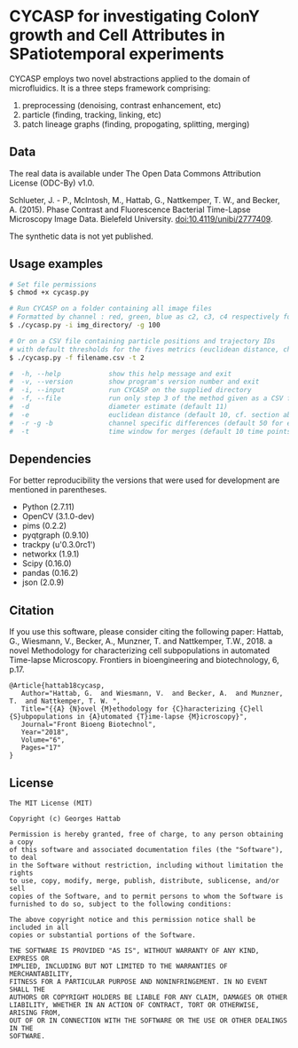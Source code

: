 # CYCASP for investigating ColonY growth and Cell Attributes in SPatiotemporal experiments



CYCASP employs two novel abstractions applied to the domain of microfluidics. 
It is a three steps framework comprising:

1. preprocessing (denoising, contrast enhancement, etc)
2. particle (finding, tracking, linking, etc)
3. patch lineage graphs (finding, propogating, splitting, merging)


## Data

The real data is available under The Open Data Commons Attribution License (ODC-By) v1.0.

Schlueter, J. - P., McIntosh, M., Hattab, G., Nattkemper, T. W., and Becker, A. (2015). Phase Contrast and Fluorescence Bacterial Time-Lapse Microscopy Image Data. Bielefeld University. [doi:10.4119/unibi/2777409](http://doi.org/10.4119/unibi/2777409).

The synthetic data is not yet published.



## Usage examples

```bash
# Set file permissions
$ chmod +x cycasp.py 

# Run CYCASP on a folder containing all image files 
# Formatted by channel : red, green, blue as c2, c3, c4 respectively for every time point
$ ./cycasp.py -i img_directory/ -g 100

# Or on a CSV file containing particle positions and trajectory IDs 
# with default thresholds for the fives metrics (euclidean distance, channel specifc differences and time window)
$ ./cycasp.py -f filename.csv -t 2

#  -h, --help            show this help message and exit
#  -v, --version         show program's version number and exit
#  -i, --input           run CYCASP on the supplied directory
#  -f, --file            run only step 3 of the method given as a CSV file
#  -d                    diameter estimate (default 11)
#  -e                    euclidean distance (default 10, cf. section above)
#  -r -g -b              channel specific differences (default 50 for each)
#  -t                    time window for merges (default 10 time points)

```
## Dependencies

For better reproducibility the versions that were used for development are mentioned in parentheses.

* Python (2.7.11)
* OpenCV (3.1.0-dev)
* pims (0.2.2)
* pyqtgraph (0.9.10)
* trackpy (u'0.3.0rc1')
* networkx (1.9.1)
* Scipy (0.16.0)
* pandas (0.16.2)
* json (2.0.9)

## Citation
If you use this software, please consider citing the following paper: Hattab, G., Wiesmann, V., Becker, A., Munzner, T. and Nattkemper, T.W., 2018. a novel Methodology for characterizing cell subpopulations in automated Time-lapse Microscopy. Frontiers in bioengineering and biotechnology, 6, p.17.
```
@Article{hattab18cycasp,
   Author="Hattab, G.  and Wiesmann, V.  and Becker, A.  and Munzner, T.  and Nattkemper, T. W. ",
   Title="{{A} {N}ovel {M}ethodology for {C}haracterizing {C}ell {S}ubpopulations in {A}utomated {T}ime-lapse {M}icroscopy}",
   Journal="Front Bioeng Biotechnol",
   Year="2018",
   Volume="6",
   Pages="17"
}
```

## License
```
The MIT License (MIT)

Copyright (c) Georges Hattab

Permission is hereby granted, free of charge, to any person obtaining a copy
of this software and associated documentation files (the "Software"), to deal
in the Software without restriction, including without limitation the rights
to use, copy, modify, merge, publish, distribute, sublicense, and/or sell
copies of the Software, and to permit persons to whom the Software is
furnished to do so, subject to the following conditions:

The above copyright notice and this permission notice shall be included in all
copies or substantial portions of the Software.

THE SOFTWARE IS PROVIDED "AS IS", WITHOUT WARRANTY OF ANY KIND, EXPRESS OR
IMPLIED, INCLUDING BUT NOT LIMITED TO THE WARRANTIES OF MERCHANTABILITY,
FITNESS FOR A PARTICULAR PURPOSE AND NONINFRINGEMENT. IN NO EVENT SHALL THE
AUTHORS OR COPYRIGHT HOLDERS BE LIABLE FOR ANY CLAIM, DAMAGES OR OTHER
LIABILITY, WHETHER IN AN ACTION OF CONTRACT, TORT OR OTHERWISE, ARISING FROM,
OUT OF OR IN CONNECTION WITH THE SOFTWARE OR THE USE OR OTHER DEALINGS IN THE
SOFTWARE. 
```
